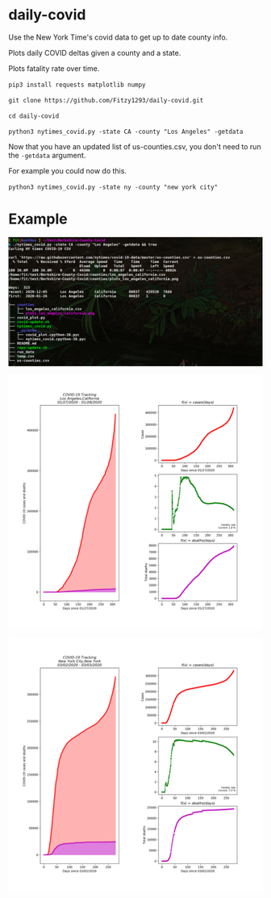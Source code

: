# daily-covid

Use the New York Time's covid data to get up to date county info.

Plots daily COVID deltas given a county and a state.

Plots fatality rate over time.

`pip3 install requests matplotlib numpy`

`git clone https://github.com/Fitzy1293/daily-covid.git`

`cd daily-covid`

`python3 nytimes_covid.py -state CA -county "Los Angeles" -getdata`

Now that you have an updated list of us-counties.csv, you don't need to run the `-getdata` argument.

For example you could now do this.

`python3 nytimes_covid.py -state ny -county "new york city"`

# Example

![image](example.png)

![image](plots_los_angeles_california.png)

![image](plots_new_york_city_new_york.png)
